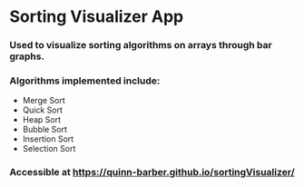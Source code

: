 # Sorting Visualizer App

### Used to visualize sorting algorithms on arrays through bar graphs.

### Algorithms implemented include:
* Merge Sort
* Quick Sort
* Heap Sort
* Bubble Sort
* Insertion Sort
* Selection Sort


### Accessible at https://quinn-barber.github.io/sortingVisualizer/
